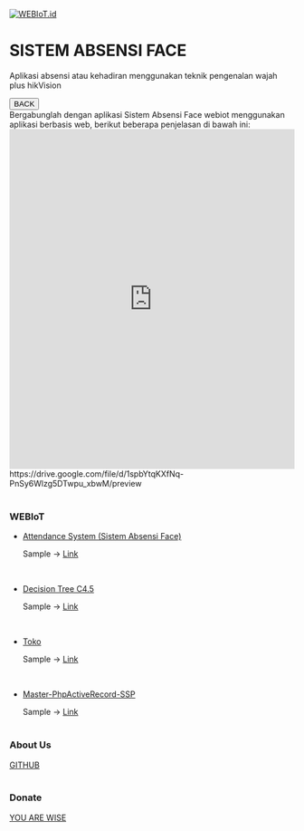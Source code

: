 <a href="https://github.com/ahroihan/webiot" target="_blank"><img src="https://webiot.id/iot.png" alt="WEBIoT.id" title="WEBIoT.id"></a>
<br>

# SISTEM ABSENSI FACE
Aplikasi absensi atau kehadiran menggunakan teknik pengenalan wajah plus hikVision

<input type="button" onclick="history.back();" class="btn btn-success" value="BACK" />
<br>
Bergabunglah dengan aplikasi Sistem Absensi Face webiot menggunakan aplikasi berbasis web, berikut beberapa penjelasan di bawah ini:
<br>
<embed src="https://drive.google.com/file/d/1spbYtqKXfNq-PnSy6Wlzg5DTwpu_xbwM/preview" width="100%" height="600px">
https://drive.google.com/file/d/1spbYtqKXfNq-PnSy6Wlzg5DTwpu_xbwM/preview
<br><br>

### WEBIoT

- <a href="https://ahroihan.github.io/webiot/Attendance"> Attendance System (Sistem Absensi Face) </a>
  
  Sample -> <a href="https://webiot.id/absen" target="_blank"> Link </a>
<br>

- <a href="https://ahroihan.github.io/webiot/Decision Tree C4.5"> Decision Tree C4.5 </a>
  
  Sample -> <a href="https://webiot.id/link" target="_blank"> Link </a>
<br>

- <a href="https://ahroihan.github.io/webiot/Toko"> Toko </a>
  
  Sample -> <a href="https://webiot.id/toko" target="_blank"> Link </a>
<br>

- <a href="https://ahroihan.github.io/Master-PhpActiveRecord-SSP/" target="_blank"> Master-PhpActiveRecord-SSP </a>
  
  Sample -> <a href="https://webiot.id/ssp" target="_blank"> Link </a>
<br><br>


### About Us

<a href="https://github.com/ahroihan/webiot" target="_blank"> GITHUB </a>
<br><br>


### Donate

<a href="https://www.paypal.me/ahroihan/25"> YOU ARE WISE </a>
